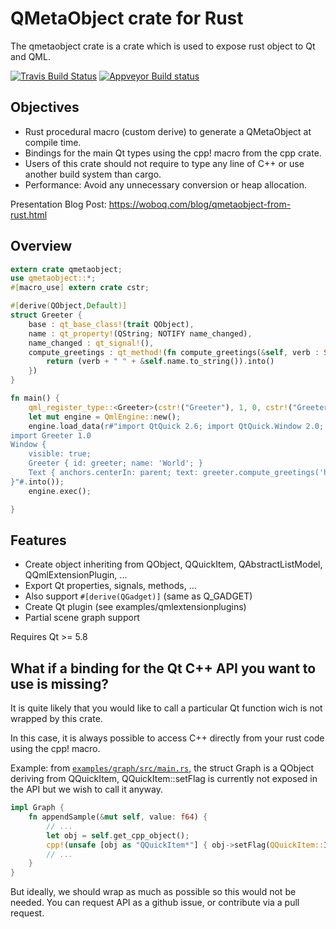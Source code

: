 # QMetaObject crate for Rust

The qmetaobject crate is a crate which is used to expose rust object to Qt and QML.

[![Travis Build Status](https://travis-ci.org/woboq/qmetaobject-rs.svg?branch=master)](https://travis-ci.org/woboq/qmetaobject-rs)
[![Appveyor Build status](https://ci.appveyor.com/api/projects/status/8l5te3wlj2ie4njc/branch/master?svg=true)](https://ci.appveyor.com/project/ogoffart/qmetaobject-rs/branch/master)

## Objectives

 - Rust procedural macro (custom derive) to generate a QMetaObject at compile time.
 - Bindings for the main Qt types using the cpp! macro from the cpp crate.
 - Users of this crate should not require to type any line of C++ or use another build system than cargo.
 - Performance: Avoid any unnecessary conversion or heap allocation.

 Presentation Blog Post: https://woboq.com/blog/qmetaobject-from-rust.html

## Overview

```rust
extern crate qmetaobject;
use qmetaobject::*;
#[macro_use] extern crate cstr;

#[derive(QObject,Default)]
struct Greeter {
    base : qt_base_class!(trait QObject),
    name : qt_property!(QString; NOTIFY name_changed),
    name_changed : qt_signal!(),
    compute_greetings : qt_method!(fn compute_greetings(&self, verb : String) -> QString {
        return (verb + " " + &self.name.to_string()).into()
    })
}

fn main() {
    qml_register_type::<Greeter>(cstr!("Greeter"), 1, 0, cstr!("Greeter"));
    let mut engine = QmlEngine::new();
    engine.load_data(r#"import QtQuick 2.6; import QtQuick.Window 2.0;
import Greeter 1.0
Window {
    visible: true;
    Greeter { id: greeter; name: 'World'; }
    Text { anchors.centerIn: parent; text: greeter.compute_greetings('hello'); }
}"#.into());
    engine.exec();

}
```

## Features

 - Create object inheriting from QObject, QQuickItem, QAbstractListModel, QQmlExtensionPlugin, ...
 - Export Qt properties, signals, methods, ...
 - Also support `#[derive(QGadget)]` (same as Q_GADGET)
 - Create Qt plugin (see examples/qmlextensionplugins)
 - Partial scene graph support

Requires Qt >= 5.8

## What if a binding for the Qt C++ API you want to use is missing?

It is quite likely that you would like to call a particular Qt function wich is not wrapped by
this crate.

In this case, it is always possible to access C++ directly from your rust code using the cpp! macro.

Example: from [`examples/graph/src/main.rs`](https://github.com/woboq/qmetaobject-rs/blob/a5b7456bdd22b856dfae49d513c06ecddd6499fc/examples/graph/src/main.rs#L37), the struct Graph is a QObject deriving from QQuickItem,
QQuickItem::setFlag is currently not exposed in the API but we wish to call it anyway.

```rust
impl Graph {
    fn appendSample(&mut self, value: f64) {
        // ...
        let obj = self.get_cpp_object();
        cpp!(unsafe [obj as "QQuickItem*"] { obj->setFlag(QQuickItem::ItemHasContents); });
        // ...
    }
}
```

But ideally, we should wrap as much as possible so this would not be needed. You can request API
as a github issue, or contribute via a pull request.
